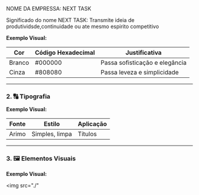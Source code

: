 NOME DA EMPRESSA: NEXT TASK

Significado do nome NEXT TASK: Transmite ideia de produtividsde,continuidade ou ate mesmo espirito competitivo


**Exemplo Visual:**

| Cor | Código Hexadecimal | Justificativa |
| --- | --- | --- |
| Branco | #000000 | Passa sofisticação e elegância |
| Cinza | #808080 | Passa leveza e simplicidade |

---

### 2. 🔠 Tipografia

**Exemplo Visual:**

| Fonte | Estilo | Aplicação |
| --- | --- | --- |
| Arimo | Simples, limpa | Títulos |

---

### 3. 🖼️ Elementos Visuais

**Exemplo Visual:**

<img src="./"
